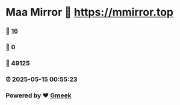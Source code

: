 # Maa Mirror :link: https://mmirror.top 
### :page_facing_up: [16](https://mmirror.top/tag.html) 
### :speech_balloon: 0 
### :hibiscus: 49125 
### :alarm_clock: 2025-05-15 00:55:23 
### Powered by :heart: [Gmeek](https://github.com/Meekdai/Gmeek)
